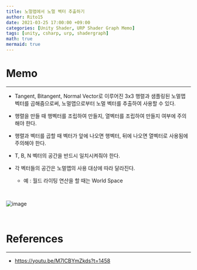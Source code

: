 ```yaml
---
title: 노멀맵에서 노멀 벡터 추출하기
author: Rito15
date: 2021-03-25 17:00:00 +09:00
categories: [Unity Shader, URP Shader Graph Memo]
tags: [unity, csharp, urp, shadergraph]
math: true
mermaid: true
---
```


# Memo
---

- Tangent, Bitangent, Normal Vector로 이루어진 3x3 행렬과 샘플링된 노멀맵 벡터를 곱해줌으로써, 노멀맵으로부터 노멀 벡터를 추출하여 사용할 수 있다.

- 행렬을 만들 때 행벡터를 조립하여 만들지, 열벡터를 조립하여 만들지 여부에 주의해야 한다.

- 행렬과 벡터를 곱할 때 벡터가 앞에 나오면 행벡터, 뒤에 나오면 열벡터로 사용됨에 주의해야 한다.

- T, B, N 벡터의 공간을 반드시 일치시켜줘야 한다.

- 각 벡터들의 공간은 노멀맵의 사용 대상에 따라 달라진다.
  - 예 : 월드 라이팅 연산을 할 때는 World Space

<br>


![image](https://user-images.githubusercontent.com/42164422/112439401-671fb080-8d8c-11eb-8cdc-e6c9311ba565.png)


<br>

# References
---
- <https://youtu.be/M7ICBYmZkds?t=1458>